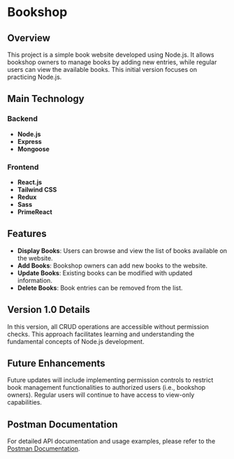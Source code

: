 # Bookshop

## Overview

This project is a simple book website developed using Node.js. It allows bookshop owners to manage books by adding new entries, while regular users can view the available books. This initial version focuses on practicing Node.js.

## Main Technology

### Backend

- **Node.js**
- **Express**
- **Mongoose**

### Frontend

- **React.js**
- **Tailwind CSS**
- **Redux**
- **Sass**
- **PrimeReact**

## Features

- **Display Books**: Users can browse and view the list of books available on the website.
- **Add Books**: Bookshop owners can add new books to the website.
- **Update Books**: Existing books can be modified with updated information.
- **Delete Books**: Book entries can be removed from the list.

## Version 1.0 Details

In this version, all CRUD operations are accessible without permission checks. This approach facilitates learning and understanding the fundamental concepts of Node.js development.

## Future Enhancements

Future updates will include implementing permission controls to restrict book management functionalities to authorized users (i.e., bookshop owners). Regular users will continue to have access to view-only capabilities.

## Postman Documentation

For detailed API documentation and usage examples, please refer to the [Postman Documentation](https://documenter.getpostman.com/view/32181635/2sA3s9C7uW).
